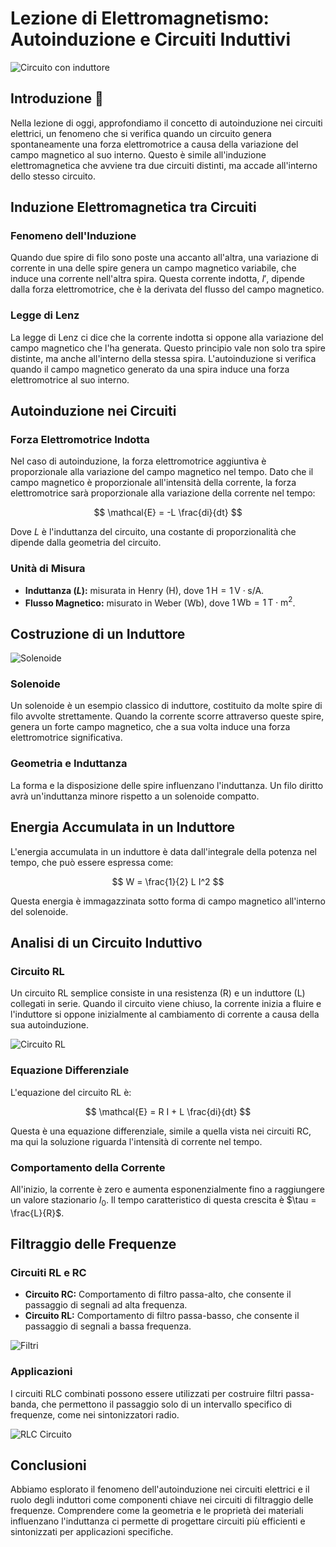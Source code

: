 # Lezione di Elettromagnetismo: Autoinduzione e Circuiti Induttivi

![Circuito con induttore](frame_0.jpg)

## Introduzione 🌟

Nella lezione di oggi, approfondiamo il concetto di autoinduzione nei circuiti elettrici, un fenomeno che si verifica quando un circuito genera spontaneamente una forza elettromotrice a causa della variazione del campo magnetico al suo interno. Questo è simile all'induzione elettromagnetica che avviene tra due circuiti distinti, ma accade all'interno dello stesso circuito.

## Induzione Elettromagnetica tra Circuiti

### Fenomeno dell'Induzione

Quando due spire di filo sono poste una accanto all'altra, una variazione di corrente in una delle spire genera un campo magnetico variabile, che induce una corrente nell'altra spira. Questa corrente indotta, $I'$, dipende dalla forza elettromotrice, che è la derivata del flusso del campo magnetico.

### Legge di Lenz

La legge di Lenz ci dice che la corrente indotta si oppone alla variazione del campo magnetico che l'ha generata. Questo principio vale non solo tra spire distinte, ma anche all'interno della stessa spira. L'autoinduzione si verifica quando il campo magnetico generato da una spira induce una forza elettromotrice al suo interno.

## Autoinduzione nei Circuiti

### Forza Elettromotrice Indotta

Nel caso di autoinduzione, la forza elettromotrice aggiuntiva è proporzionale alla variazione del campo magnetico nel tempo. Dato che il campo magnetico è proporzionale all'intensità della corrente, la forza elettromotrice sarà proporzionale alla variazione della corrente nel tempo:

$$
\mathcal{E} = -L \frac{di}{dt}
$$

Dove $L$ è l'induttanza del circuito, una costante di proporzionalità che dipende dalla geometria del circuito.

### Unità di Misura

- **Induttanza ($L$):** misurata in Henry (H), dove $1\, \text{H} = 1\, \text{V}\cdot\text{s}/\text{A}$.
- **Flusso Magnetico:** misurato in Weber (Wb), dove $1\, \text{Wb} = 1\, \text{T}\cdot\text{m}^2$.

## Costruzione di un Induttore

![Solenoide](frame_1.jpg)

### Solenoide

Un solenoide è un esempio classico di induttore, costituito da molte spire di filo avvolte strettamente. Quando la corrente scorre attraverso queste spire, genera un forte campo magnetico, che a sua volta induce una forza elettromotrice significativa.

### Geometria e Induttanza

La forma e la disposizione delle spire influenzano l'induttanza. Un filo diritto avrà un'induttanza minore rispetto a un solenoide compatto.

## Energia Accumulata in un Induttore

L'energia accumulata in un induttore è data dall'integrale della potenza nel tempo, che può essere espressa come:

$$
W = \frac{1}{2} L I^2
$$

Questa energia è immagazzinata sotto forma di campo magnetico all'interno del solenoide.

## Analisi di un Circuito Induttivo

### Circuito RL

Un circuito RL semplice consiste in una resistenza (R) e un induttore (L) collegati in serie. Quando il circuito viene chiuso, la corrente inizia a fluire e l'induttore si oppone inizialmente al cambiamento di corrente a causa della sua autoinduzione.

![Circuito RL](frame_10.jpg)

### Equazione Differenziale

L'equazione del circuito RL è:

$$
\mathcal{E} = R I + L \frac{di}{dt}
$$

Questa è una equazione differenziale, simile a quella vista nei circuiti RC, ma qui la soluzione riguarda l'intensità di corrente nel tempo.

### Comportamento della Corrente

All'inizio, la corrente è zero e aumenta esponenzialmente fino a raggiungere un valore stazionario $I_0$. Il tempo caratteristico di questa crescita è $\tau = \frac{L}{R}$.

## Filtraggio delle Frequenze

### Circuiti RL e RC

- **Circuito RC:** Comportamento di filtro passa-alto, che consente il passaggio di segnali ad alta frequenza.
- **Circuito RL:** Comportamento di filtro passa-basso, che consente il passaggio di segnali a bassa frequenza.

![Filtri](frame_11.jpg)

### Applicazioni

I circuiti RLC combinati possono essere utilizzati per costruire filtri passa-banda, che permettono il passaggio solo di un intervallo specifico di frequenze, come nei sintonizzatori radio.

![RLC Circuito](frame_12.jpg)

## Conclusioni

Abbiamo esplorato il fenomeno dell'autoinduzione nei circuiti elettrici e il ruolo degli induttori come componenti chiave nei circuiti di filtraggio delle frequenze. Comprendere come la geometria e le proprietà dei materiali influenzano l'induttanza ci permette di progettare circuiti più efficienti e sintonizzati per applicazioni specifiche.